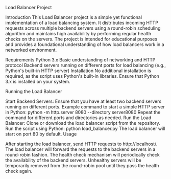 Load Balancer Project

Introduction
This Load Balancer project is a simple yet functional implementation of a load balancing system. It distributes incoming HTTP requests across multiple backend servers using a round-robin scheduling algorithm and maintains high availability by performing regular health checks on the servers. The project is intended for educational purposes and provides a foundational understanding of how load balancers work in a networked environment.


Requirements
Python 3.x
Basic understanding of networking and HTTP protocol
Backend servers running on different ports for load balancing (e.g., Python's built-in HTTP server)
Installation
No additional installation is required, as the script uses Python's built-in libraries. Ensure that Python 3.x is installed on your system.

Running the Load Balancer

Start Backend Servers:
Ensure that you have at least two backend servers running on different ports.
Example command to start a simple HTTP server in Python: python -m http.server 8080 --directory server8080
Repeat the command for different ports and directories as needed.
Run the Load Balancer:
Clone or download the load balancer script from the repository.
Run the script using Python: python load_balancer.py
The load balancer will start on port 80 by default.
Usage

After starting the load balancer, send HTTP requests to http://localhost/.
The load balancer will forward the requests to the backend servers in a round-robin fashion.
The health check mechanism will periodically check the availability of the backend servers.
Unhealthy servers will be temporarily removed from the round-robin pool until they pass the health check again.
